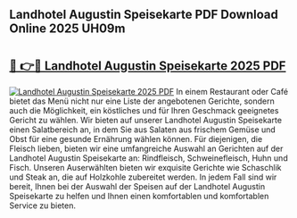 ## Landhotel Augustin Speisekarte PDF Download Online 2025 UH09m

# <h2><a href="http://gc5nd5.nevu.top/?p=Landhotel+Augustin+Speisekarte">🔗 👉🔴 Landhotel Augustin Speisekarte 2025 PDF</a></h2>

[![Landhotel Augustin Speisekarte 2025 PDF](https://i.imgur.com/dBaPXMq.png)](http://gc5nd5.nevu.top/?p=Landhotel+Augustin+Speisekarte)
In einem Restaurant oder Café bietet das Menü nicht nur eine Liste der angebotenen Gerichte, sondern auch die Möglichkeit, ein köstliches und für Ihren Geschmack geeignetes Gericht zu wählen. Wir bieten auf unserer Landhotel Augustin Speisekarte einen Salatbereich an, in dem Sie aus Salaten aus frischem Gemüse und Obst für eine gesunde Ernährung wählen können. Für diejenigen, die Fleisch lieben, bieten wir eine umfangreiche Auswahl an Gerichten auf der Landhotel Augustin Speisekarte an: Rindfleisch, Schweinefleisch, Huhn und Fisch. Unseren Auserwählten bieten wir exquisite Gerichte wie Schaschlik und Steak an, die auf Holzkohle zubereitet werden. In jedem Fall sind wir bereit, Ihnen bei der Auswahl der Speisen auf der Landhotel Augustin Speisekarte zu helfen und Ihnen einen komfortablen und komfortablen Service zu bieten.
